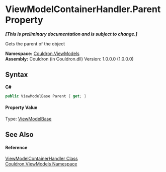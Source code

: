 # ViewModelContainerHandler.Parent Property 
 _**\[This is preliminary documentation and is subject to change.\]**_

Gets the parent of the object

**Namespace:**&nbsp;<a href="N_Couldron_ViewModels">Couldron.ViewModels</a><br />**Assembly:**&nbsp;Couldron (in Couldron.dll) Version: 1.0.0.0 (1.0.0.0)

## Syntax

**C#**<br />
``` C#
public ViewModelBase Parent { get; }
```


#### Property Value
Type: <a href="T_Couldron_ViewModels_ViewModelBase">ViewModelBase</a>

## See Also


#### Reference
<a href="T_Couldron_ViewModels_ViewModelContainerHandler">ViewModelContainerHandler Class</a><br /><a href="N_Couldron_ViewModels">Couldron.ViewModels Namespace</a><br />